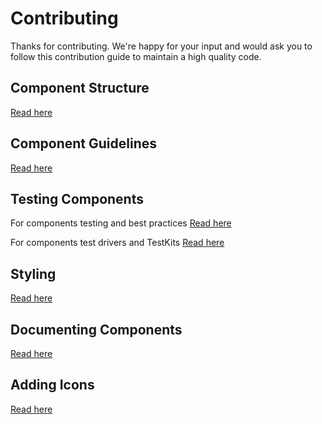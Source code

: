 # Contributing

Thanks for contributing. We're happy for your input and would ask you to follow this contribution guide to maintain a high quality code.

## Component Structure
[Read here](./docs/contribution/COMPONENT_STRUCTURE.md)

## Component Guidelines
[Read here](./docs/contribution/COMPONENT_GUIDELINES.md)

## Testing Components
For components testing and best practices [Read here](./docs/contribution/TESTING.md)

For components test drivers and TestKits [Read here](./docs/contribution/TEST_DRIVERS.md)

## Styling
[Read here](./docs/contribution/STYLING.md)

## Documenting Components
[Read here](./docs/contribution/DOCUMENTING_COMPONENTS.md)

## Adding Icons
[Read here](./docs/contribution/ADDING_ICONS.md)
